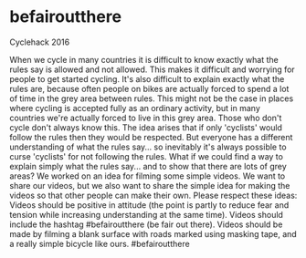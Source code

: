 # befairoutthere
Cyclehack 2016

When we cycle in many countries it is difficult to know exactly what the rules say is allowed and not allowed. This makes it difficult and worrying for people to get started cycling. It's also difficult to explain exactly what the rules are, because often people on bikes are actually forced to spend a lot of time in the grey area between rules. This might not be the case in places where cycling is accepted fully as an ordinary activity, but in many countries we're actually forced to live in this grey area. Those who don't cycle don't always know this.
The idea arises that if only 'cyclists' would follow the rules then they would be respected. But everyone has a different understanding of what the rules say... so inevitably it's always possible to curse 'cyclists' for not following the rules.
What if we could find a way to explain simply what the rules say... and to show that there are lots of grey areas? We worked on an idea for filming some simple videos. We want to share our videos, but we also want to share the simple idea for making the videos so that other people can make their own.
Please respect these ideas:
Videos should be positive in attitude (the point is partly to reduce fear and tension while increasing understanding at the same time).
Videos should include the hashtag #befairoutthere (be fair out there).
Videos should be made by filming a blank surface with roads marked using masking tape, and a really simple bicycle like ours.
#befairoutthere
